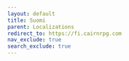 ```yaml
---
layout: default
title: Suomi
parent: Localizations
redirect_to: https://fi.cairnrpg.com
nav_exclude: true
search_exclude: true
---
```

